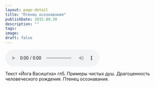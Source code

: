 ```yaml
---
layout: page-detail
title: "Птенец осознавания"
publishDate: 2015.09.30
description: ""
tags:
image:
draft: false
---
```


<audio title="2015.09.30 - Птенец осознавания.mp3" src="https://filer-api.advayta.org/v1.0/public/files/73518" controls=""></audio>

 Текст «Йога Васиштха» гл5\. Примеры чистых душ. Драгоценность человеческого рождения. Птенец осознавания. 

  

